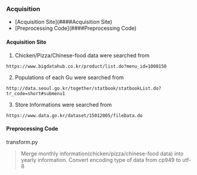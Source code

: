 ### Acquisition
  - [Acquisition Site](####Acquisition Site)
  - [Preprocessing Code](####Preprocessing Code)
  
#### Acquisition Site
  1. Chicken/Pizza/Chinese-food data were searched from
  ```
  https://www.bigdatahub.co.kr/product/list.do?menu_id=1000150
  ```
  2. Populations of each Gu were searched from
  ```
  http://data.seoul.go.kr/together/statbook/statbookList.do?tr_code=short#submenu1
  ```
  3. Store Informations were searched from
  ```
  https://www.data.go.kr/dataset/15012005/fileData.do
  ```
  
#### Preprocessing Code

transform.py
>Merge monthly information(chicken/pizza/chinese-food data) into yearly information.
>Convert encoding type of data from cp949 to utf-8
